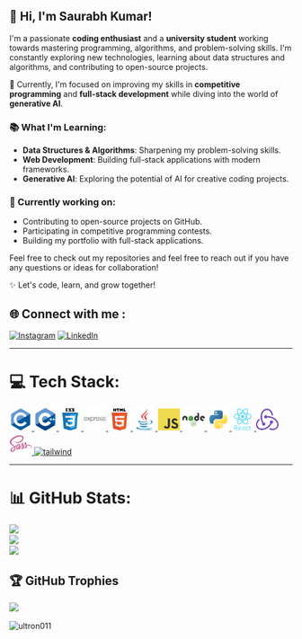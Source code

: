 ## 👋 Hi, I'm Saurabh Kumar!

I'm a passionate **coding enthusiast** and a **university student** working towards mastering programming, algorithms, and problem-solving skills. I'm constantly exploring new technologies, learning about data structures and algorithms, and contributing to open-source projects.

🚀 Currently, I'm focused on improving my skills in **competitive programming** and **full-stack development** while diving into the world of **generative AI**. 

### 📚 What I'm Learning:
- **Data Structures & Algorithms**: Sharpening my problem-solving skills.
- **Web Development**: Building full-stack applications with modern frameworks.
- **Generative AI**: Exploring the potential of AI for creative coding projects.

### 🌱 Currently working on:
- Contributing to open-source projects on GitHub.
- Participating in competitive programming contests.
- Building my portfolio with full-stack applications.

Feel free to check out my repositories and feel free to reach out if you have any questions or ideas for collaboration!

✨ Let's code, learn, and grow together!

## 🌐 Connect with me :
[![Instagram](https://img.shields.io/badge/Instagram-%23E4405F.svg?logo=Instagram&logoColor=white)](https://instagram.com/saurabh_singh_rajput777) [![LinkedIn](https://img.shields.io/badge/LinkedIn-%230077B5.svg?logo=linkedin&logoColor=white)](https://linkedin.com/in/saurabh-kumar-8642262a0) 

---
# 💻 Tech Stack:
<p align="left"> <a href="https://www.cprogramming.com/" target="_blank" rel="noreferrer"> <img src="https://raw.githubusercontent.com/devicons/devicon/master/icons/c/c-original.svg" alt="c" width="40" height="40"/> </a> <a href="https://www.w3schools.com/cpp/" target="_blank" rel="noreferrer"> <img src="https://raw.githubusercontent.com/devicons/devicon/master/icons/cplusplus/cplusplus-original.svg" alt="cplusplus" width="40" height="40"/> </a> <a href="https://www.w3schools.com/css/" target="_blank" rel="noreferrer"> <img src="https://raw.githubusercontent.com/devicons/devicon/master/icons/css3/css3-original-wordmark.svg" alt="css3" width="40" height="40"/> </a> <a href="https://expressjs.com" target="_blank" rel="noreferrer"> <img src="https://raw.githubusercontent.com/devicons/devicon/master/icons/express/express-original-wordmark.svg" alt="express" width="40" height="40"/> </a> <a href="https://www.w3.org/html/" target="_blank" rel="noreferrer"> <img src="https://raw.githubusercontent.com/devicons/devicon/master/icons/html5/html5-original-wordmark.svg" alt="html5" width="40" height="40"/> </a> <a href="https://www.java.com" target="_blank" rel="noreferrer"> <img src="https://raw.githubusercontent.com/devicons/devicon/master/icons/java/java-original.svg" alt="java" width="40" height="40"/> </a> <a href="https://developer.mozilla.org/en-US/docs/Web/JavaScript" target="_blank" rel="noreferrer"> <img src="https://raw.githubusercontent.com/devicons/devicon/master/icons/javascript/javascript-original.svg" alt="javascript" width="40" height="40"/> </a> <a href="https://nodejs.org" target="_blank" rel="noreferrer"> <img src="https://raw.githubusercontent.com/devicons/devicon/master/icons/nodejs/nodejs-original-wordmark.svg" alt="nodejs" width="40" height="40"/> </a> <a href="https://www.python.org" target="_blank" rel="noreferrer"> <img src="https://raw.githubusercontent.com/devicons/devicon/master/icons/python/python-original.svg" alt="python" width="40" height="40"/> </a> <a href="https://reactjs.org/" target="_blank" rel="noreferrer"> <img src="https://raw.githubusercontent.com/devicons/devicon/master/icons/react/react-original-wordmark.svg" alt="react" width="40" height="40"/> </a> <a href="https://redux.js.org" target="_blank" rel="noreferrer"> <img src="https://raw.githubusercontent.com/devicons/devicon/master/icons/redux/redux-original.svg" alt="redux" width="40" height="40"/> </a> <a href="https://sass-lang.com" target="_blank" rel="noreferrer"> <img src="https://raw.githubusercontent.com/devicons/devicon/master/icons/sass/sass-original.svg" alt="sass" width="40" height="40"/> </a> <a href="https://tailwindcss.com/" target="_blank" rel="noreferrer"> <img src="https://www.vectorlogo.zone/logos/tailwindcss/tailwindcss-icon.svg" alt="tailwind" width="40" height="40"/> </a> </p>

---
# 📊 GitHub Stats:
![](https://github-readme-stats.vercel.app/api?username=Ultron011&theme=vision-friendly-dark&hide_border=false&include_all_commits=false&count_private=false)<br/>
![](https://github-readme-streak-stats.herokuapp.com/?user=Ultron011&theme=vision-friendly-dark&hide_border=false)<br/>
![](https://github-readme-stats.vercel.app/api/top-langs/?username=Ultron011&theme=vision-friendly-dark&hide_border=false&include_all_commits=false&count_private=false&layout=compact)

## 🏆 GitHub Trophies
![](https://github-profile-trophy.vercel.app/?username=Ultron011&theme=radical&no-frame=true&no-bg=false&margin-w=4)

<p align="left"> <img src="https://komarev.com/ghpvc/?username=ultron011&label=Profile%20views&color=0e75b6&style=flat" alt="ultron011" /> </p>
